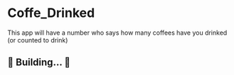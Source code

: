 # Coffe_Drinked

This app will have a number who says how many coffees have you drinked (or counted to drink)

## 🚧 Building... 🚧
